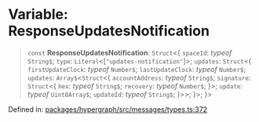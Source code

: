 # Variable: ResponseUpdatesNotification

> `const` **ResponseUpdatesNotification**: `Struct`\<\{ `spaceId`: *typeof* `String$`; `type`: `Literal`\<\[`"updates-notification"`\]\>; `updates`: `Struct`\<\{ `firstUpdateClock`: *typeof* `Number$`; `lastUpdateClock`: *typeof* `Number$`; `updates`: `Array$`\<`Struct`\<\{ `accountAddress`: *typeof* `String$`; `signature`: `Struct`\<\{ `hex`: *typeof* `String$`; `recovery`: *typeof* `Number$`; \}\>; `update`: *typeof* `Uint8Array$`; `updateId`: *typeof* `String$`; \}\>\>; \}\>; \}\>

Defined in: [packages/hypergraph/src/messages/types.ts:372](https://github.com/hashirpm/hypergraph/blob/ab4ea1cdb9430798142e0d735aac9d31c2cf0ae0/packages/hypergraph/src/messages/types.ts#L372)
